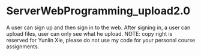 # ServerWebProgramming_upload2.0
A user can sign up and then sign in to the web. After signing in, a user can upload files, user can only see what he upload. 
NOTE: copy right is reserved for Yunlin Xie, please do not use my code for your personal course assignments.
